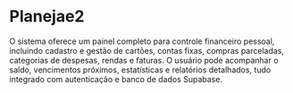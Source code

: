 # Planejae2
O sistema oferece um painel completo para controle financeiro pessoal, incluindo cadastro e gestão de cartões, contas fixas, compras parceladas, categorias de despesas, rendas e faturas. O usuário pode acompanhar o saldo, vencimentos próximos, estatísticas e relatórios detalhados, tudo integrado com autenticação e banco de dados Supabase.
